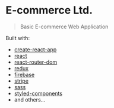 # E-commerce Ltd.

> Basic E-commerce Web Application

Built with:

- [create-react-app](https://github.com/facebook/create-react-app)
- [react](https://github.com/reactjs)
- [react-router-dom](https://github.com/remix-run/react-router/tree/main/packages/react-router-dom)
- [redux](https://github.com/reduxjs/redux)
- [firebase](https://github.com/firebase/)
- [stripe](https://github.com/stripe)
- [sass](https://github.com/sass/sass)
- [styled-components](https://github.com/styled-components/styled-components)
- and others...
